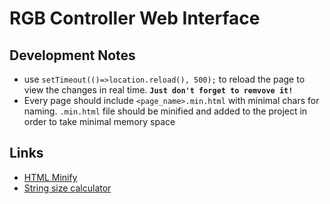 # RGB Controller Web Interface

## Development Notes
- use `setTimeout(()=>location.reload(), 500);` to reload the page to view the changes in real time. **`Just don't forget to remvove it!`**
- Every page should include `<page_name>.min.html` with minimal chars for naming. `.min.html` file should be minified and added to the project in order to take minimal memory space

## Links
 - [HTML Minify](https://www.willpeavy.com/tools/minifier/)
 - [String size calculator](https://www.javainuse.com/bytesize)
